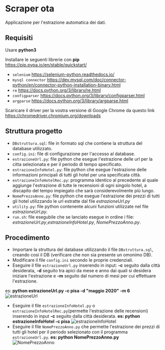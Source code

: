 # Scraper ota
Applicazione per l'estrazione automatica dei dati.
## Requisiti
Usare **python3**

Installare le seguenti librerie con **pip** https://pip.pypa.io/en/stable/quickstart/

- `selenium` https://selenium-python.readthedocs.io/
- `mysql connector` https://dev.mysql.com/doc/connector-python/en/connector-python-installation-binary.html
- `re` https://docs.python.org/3/library/re.html
- `configparser` https://docs.python.org/3/library/configparser.html
- `argparse` https://docs.python.org/3/library/argparse.html

Scaricare il driver per la vostra versione di Google Chrome da questo link https://chromedriver.chromium.org/downloads

## Struttura progetto
- `DBstruttura.sql`: file in formato sql che contiene la struttura del database utilizzato.
- `config.ini`: file di configurazione per l'accesso al database.
- `estrazioneUrl.py`: file python che esegue l'estrazione delle url per la citta selezionata e per il periodo di tempo specificato.
- `estrazioneInfoHotel.py`: file python che esegue l'estrazione delle informazioni principali di tutti gli hotel per una specificata città.
- `estrazioneInfoHotelRec.py`: programma identico al precedente al quale aggiunge l'estrazione di tutte le recensioni di ogni singolo hotel, a discapito del tempo impiegato che sarà considerevolmente più lungo.
- `NomePrezzoAnno.py`: file python che esegue l'estrazione dei prezzi di tutti gli hotel utilizzando le url estratte dal file *estrazioneUrl.py*
- `utility.py`: file python contenente alcuni funzioni utilizzate nel file *estrazioneUrl.py*.
- `run.sh`: file esegubile che se lanciato esegue in ordine i file: *estrazioneUrl.py*,*estrazioneInfoHotel.py*, *NomePrezzoAnno.py*.
## Procedimento
- Importare la struttura del database utilizzando il file `DBstruttura.sql`, creando così il DB (verificare che non sia presente un omonimo DB).
- Modificare il file `config.ini` secondo le proprie credenziali.
- Eseguire il file `estrazioneUrl.py` inserendo in input: **-c** seguito dalla città desiderata, **-d** seguito tra apici da mese e anno dai quali si desidera iniziare l'estrazione e **-m** seguito dal numero di mesi per cui effettuare l'estrazione.

es: **python estrazioneUrl.py -c pisa -d "maggio 2020" -m 6**![estrazioneUrl](https://user-images.githubusercontent.com/51764993/76440538-47eef480-63be-11ea-9766-8862608a9321.png)
- Eseguire il file `estrazioneInfoHotel.py` o `estrazioneInfoHotelRec.py`(permette l'estrazione delle recensioni) inserendo in input **-c** seguito dalla città desiderata.
**es: python estrazioneInfoHotel -c pisa**
![estrazioneInfoHotel](https://user-images.githubusercontent.com/51764993/76440765-a4eaaa80-63be-11ea-8a33-f97a74a7fbfd.png)
- Eseguire il file `NomePrezzoAnno.py` che permette l'estrazione dei prezzi di tutti gli hotel per il periodo selezionato con il programma `estrazioneUrl.py`.
**es: python NomePrezzoAnno.py**
![NomePrezzoAnno](https://user-images.githubusercontent.com/51764993/76440840-bb910180-63be-11ea-9854-2e441c38939e.png)
